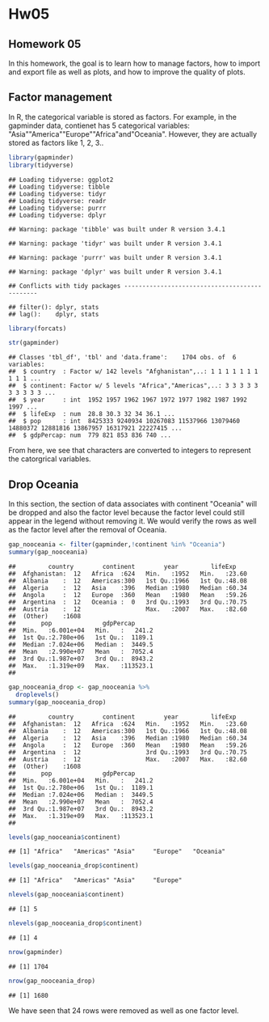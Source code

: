 Hw05
================

Homework 05
-----------

In this homework, the goal is to learn how to manage factors, how to import and export file as well as plots, and how to improve the quality of plots.

Factor management
-----------------

In R, the categorical variable is stored as factors. For example, in the gapminder data, contienet has 5 categorical variables: "Asia""America""Europe""Africa"and"Oceania". However, they are actually stored as factors like 1, 2, 3..

``` r
library(gapminder)
library(tidyverse)
```

    ## Loading tidyverse: ggplot2
    ## Loading tidyverse: tibble
    ## Loading tidyverse: tidyr
    ## Loading tidyverse: readr
    ## Loading tidyverse: purrr
    ## Loading tidyverse: dplyr

    ## Warning: package 'tibble' was built under R version 3.4.1

    ## Warning: package 'tidyr' was built under R version 3.4.1

    ## Warning: package 'purrr' was built under R version 3.4.1

    ## Warning: package 'dplyr' was built under R version 3.4.1

    ## Conflicts with tidy packages ----------------------------------------------

    ## filter(): dplyr, stats
    ## lag():    dplyr, stats

``` r
library(forcats)
```

``` r
str(gapminder)
```

    ## Classes 'tbl_df', 'tbl' and 'data.frame':    1704 obs. of  6 variables:
    ##  $ country  : Factor w/ 142 levels "Afghanistan",..: 1 1 1 1 1 1 1 1 1 1 ...
    ##  $ continent: Factor w/ 5 levels "Africa","Americas",..: 3 3 3 3 3 3 3 3 3 3 ...
    ##  $ year     : int  1952 1957 1962 1967 1972 1977 1982 1987 1992 1997 ...
    ##  $ lifeExp  : num  28.8 30.3 32 34 36.1 ...
    ##  $ pop      : int  8425333 9240934 10267083 11537966 13079460 14880372 12881816 13867957 16317921 22227415 ...
    ##  $ gdpPercap: num  779 821 853 836 740 ...

From here, we see that characters are converted to integers to represent the catorgrical variables.

Drop Oceania
------------

In this section, the section of data associates with continent "Oceania" will be dropped and also the factor level because the factor level could still appear in the legend without removing it. We would verify the rows as well as the factor level after the removal of Oceania.

``` r
gap_nooceania <- filter(gapminder,!continent %in% "Oceania")
summary(gap_nooceania)
```

    ##         country        continent        year         lifeExp     
    ##  Afghanistan:  12   Africa  :624   Min.   :1952   Min.   :23.60  
    ##  Albania    :  12   Americas:300   1st Qu.:1966   1st Qu.:48.08  
    ##  Algeria    :  12   Asia    :396   Median :1980   Median :60.34  
    ##  Angola     :  12   Europe  :360   Mean   :1980   Mean   :59.26  
    ##  Argentina  :  12   Oceania :  0   3rd Qu.:1993   3rd Qu.:70.75  
    ##  Austria    :  12                  Max.   :2007   Max.   :82.60  
    ##  (Other)    :1608                                                
    ##       pop              gdpPercap       
    ##  Min.   :6.001e+04   Min.   :   241.2  
    ##  1st Qu.:2.780e+06   1st Qu.:  1189.1  
    ##  Median :7.024e+06   Median :  3449.5  
    ##  Mean   :2.990e+07   Mean   :  7052.4  
    ##  3rd Qu.:1.987e+07   3rd Qu.:  8943.2  
    ##  Max.   :1.319e+09   Max.   :113523.1  
    ## 

``` r
gap_nooceania_drop <- gap_nooceania %>%
  droplevels()
summary(gap_nooceania_drop)
```

    ##         country        continent        year         lifeExp     
    ##  Afghanistan:  12   Africa  :624   Min.   :1952   Min.   :23.60  
    ##  Albania    :  12   Americas:300   1st Qu.:1966   1st Qu.:48.08  
    ##  Algeria    :  12   Asia    :396   Median :1980   Median :60.34  
    ##  Angola     :  12   Europe  :360   Mean   :1980   Mean   :59.26  
    ##  Argentina  :  12                  3rd Qu.:1993   3rd Qu.:70.75  
    ##  Austria    :  12                  Max.   :2007   Max.   :82.60  
    ##  (Other)    :1608                                                
    ##       pop              gdpPercap       
    ##  Min.   :6.001e+04   Min.   :   241.2  
    ##  1st Qu.:2.780e+06   1st Qu.:  1189.1  
    ##  Median :7.024e+06   Median :  3449.5  
    ##  Mean   :2.990e+07   Mean   :  7052.4  
    ##  3rd Qu.:1.987e+07   3rd Qu.:  8943.2  
    ##  Max.   :1.319e+09   Max.   :113523.1  
    ## 

``` r
levels(gap_nooceania$continent)
```

    ## [1] "Africa"   "Americas" "Asia"     "Europe"   "Oceania"

``` r
levels(gap_nooceania_drop$continent)
```

    ## [1] "Africa"   "Americas" "Asia"     "Europe"

``` r
nlevels(gap_nooceania$continent)
```

    ## [1] 5

``` r
nlevels(gap_nooceania_drop$continent)
```

    ## [1] 4

``` r
nrow(gapminder)
```

    ## [1] 1704

``` r
nrow(gap_nooceania_drop)
```

    ## [1] 1680

We have seen that 24 rows were removed as well as one factor level.
